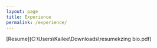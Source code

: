 ```yaml
---
layout: page
title: Experience
permalink: /experience/
---
```


[Resume](C:\Users\Kailee\Downloads\resumekzing bio.pdf)
